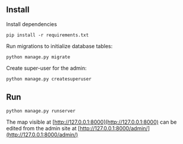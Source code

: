 ## Install

Install dependencies
```
pip install -r requirements.txt
```

Run migrations to initialize database tables:
```
python manage.py migrate
```

Create super-user for the admin:
```
python manage.py createsuperuser
```
## Run
```
python manage.py runserver
```

The map visible at [http://127.0.0.1:8000](http://127.0.0.1:8000) can be edited from the admin site at [http://127.0.0.1:8000/admin/](http://127.0.0.1:8000/admin/)